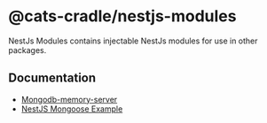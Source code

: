 # @cats-cradle/nestjs-modules

NestJs Modules contains injectable NestJs modules for use in other packages.

## Documentation

- [Mongodb-memory-server](https://github.com/nodkz/mongodb-memory-server)
- [NestJS Mongoose Example](https://github.com/nestjs/nest/tree/master/sample/14-mongoose-base)
